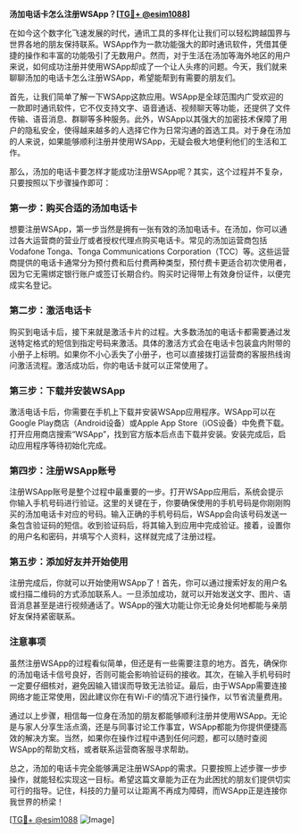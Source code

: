 **汤加电话卡怎么注册WSApp？[[TG💪+ @esim1088](https://t.me/s/esim1088)]**

在如今这个数字化飞速发展的时代，通讯工具的多样化让我们可以轻松跨越国界与世界各地的朋友保持联系。WSApp作为一款功能强大的即时通讯软件，凭借其便捷的操作和丰富的功能吸引了无数用户。然而，对于生活在汤加等海外地区的用户来说，如何成功注册并使用WSApp却成了一个让人头疼的问题。今天，我们就来聊聊汤加的电话卡怎么注册WSApp，希望能帮到有需要的朋友们。

首先，让我们简单了解一下WSApp这款应用。WSApp是全球范围内广受欢迎的一款即时通讯软件，它不仅支持文字、语音通话、视频聊天等功能，还提供了文件传输、语音消息、群聊等多种服务。此外，WSApp以其强大的加密技术保障了用户的隐私安全，使得越来越多的人选择它作为日常沟通的首选工具。对于身在汤加的人来说，如果能够顺利注册并使用WSApp，无疑会极大地便利他们的生活和工作。

那么，汤加的电话卡要怎样才能成功注册WSApp呢？其实，这个过程并不复杂，只要按照以下步骤操作即可：

### 第一步：购买合适的汤加电话卡

想要注册WSApp，第一步当然是拥有一张有效的汤加电话卡。在汤加，你可以通过各大运营商的营业厅或者授权代理点购买电话卡。常见的汤加运营商包括Vodafone Tonga、Tonga Communications Corporation（TCC）等。这些运营商提供的电话卡通常分为预付费和后付费两种类型，预付费卡更适合初次使用者，因为它无需绑定银行账户或签订长期合约。购买时记得带上有效身份证件，以便完成实名登记。

### 第二步：激活电话卡

购买到电话卡后，接下来就是激活卡片的过程。大多数汤加的电话卡都需要通过发送特定格式的短信到指定号码来激活。具体的激活方式会在电话卡包装盒内附带的小册子上标明。如果你不小心丢失了小册子，也可以直接拨打运营商的客服热线询问激活流程。激活成功后，你的电话卡就可以正常使用了。

### 第三步：下载并安装WSApp

激活电话卡后，你需要在手机上下载并安装WSApp应用程序。WSApp可以在Google Play商店（Android设备）或Apple App Store（iOS设备）中免费下载。打开应用商店搜索“WSApp”，找到官方版本后点击下载并安装。安装完成后，启动应用程序等待初始化完成。

### 第四步：注册WSApp账号

注册WSApp账号是整个过程中最重要的一步。打开WSApp应用后，系统会提示你输入手机号码进行验证。这里的关键在于，你要确保使用的手机号码是你刚刚购买的汤加电话卡对应的号码。输入正确的手机号码后，WSApp会向该号码发送一条包含验证码的短信。收到验证码后，将其输入到应用中完成验证。接着，设置你的用户名和密码，并填写个人资料，这样就完成了注册过程。

### 第五步：添加好友并开始使用

注册完成后，你就可以开始使用WSApp了！首先，你可以通过搜索好友的用户名或扫描二维码的方式添加联系人。一旦添加成功，就可以开始发送文字、图片、语音消息甚至是进行视频通话了。WSApp的强大功能让你无论身处何地都能与亲朋好友保持紧密联系。

### 注意事项

虽然注册WSApp的过程看似简单，但还是有一些需要注意的地方。首先，确保你的汤加电话卡信号良好，否则可能会影响验证码的接收。其次，在输入手机号码时一定要仔细核对，避免因输入错误而导致无法验证。最后，由于WSApp需要连接网络才能正常使用，因此建议你在有Wi-Fi的情况下进行操作，以节省流量费用。

通过以上步骤，相信每一位身在汤加的朋友都能够顺利注册并使用WSApp。无论是与家人分享生活点滴，还是与同事讨论工作事宜，WSApp都能为你提供便捷高效的解决方案。当然，如果你在操作过程中遇到任何问题，都可以随时查阅WSApp的帮助文档，或者联系运营商客服寻求帮助。

总之，汤加的电话卡完全能够满足注册WSApp的需求。只要按照上述步骤一步步操作，就能轻松实现这一目标。希望这篇文章能为正在为此困扰的朋友们提供切实可行的指导。记住，科技的力量可以让距离不再成为障碍，而WSApp正是连接你我世界的桥梁！

[[TG💪+ @esim1088](https://t.me/s/esim1088) ![Image](https://i.postimg.cc/4NQfJmqS/Snipaste-2025-05-13-00-14-12.png)]